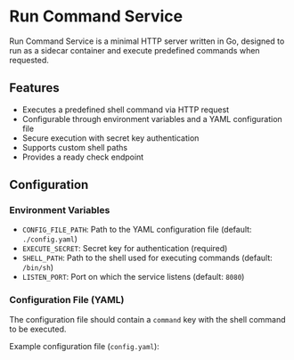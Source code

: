 # Run Command Service

Run Command Service is a minimal HTTP server written in Go, designed to run as a sidecar container and execute predefined commands when requested.

## Features

- Executes a predefined shell command via HTTP request
- Configurable through environment variables and a YAML configuration file
- Secure execution with secret key authentication
- Supports custom shell paths
- Provides a ready check endpoint

## Configuration

### Environment Variables

- `CONFIG_FILE_PATH`: Path to the YAML configuration file (default: `./config.yaml`)
- `EXECUTE_SECRET`: Secret key for authentication (required)
- `SHELL_PATH`: Path to the shell used for executing commands (default: `/bin/sh`)
- `LISTEN_PORT`: Port on which the service listens (default: `8080`)

### Configuration File (YAML)

The configuration file should contain a `command` key with the shell command to be executed.

Example configuration file (`config.yaml`):




